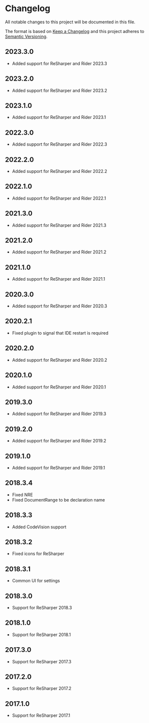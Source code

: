 # Changelog
All notable changes to this project will be documented in this file.

The format is based on [Keep a Changelog](http://keepachangelog.com/en/1.0.0/)
and this project adheres to [Semantic Versioning](http://semver.org/spec/v2.0.0.html).

## 2023.3.0
- Added support for ReSharper and Rider 2023.3

## 2023.2.0
- Added support for ReSharper and Rider 2023.2

## 2023.1.0
- Added support for ReSharper and Rider 2023.1

## 2022.3.0
- Added support for ReSharper and Rider 2022.3

## 2022.2.0
- Added support for ReSharper and Rider 2022.2

## 2022.1.0
- Added support for ReSharper and Rider 2022.1

## 2021.3.0
- Added support for ReSharper and Rider 2021.3

## 2021.2.0
- Added support for ReSharper and Rider 2021.2

## 2021.1.0
- Added support for ReSharper and Rider 2021.1

## 2020.3.0
- Added support for ReSharper and Rider 2020.3

## 2020.2.1
- Fixed plugin to signal that IDE restart is required

## 2020.2.0
- Added support for ReSharper and Rider 2020.2

## 2020.1.0
- Added support for ReSharper and Rider 2020.1

## 2019.3.0
- Added support for ReSharper and Rider 2019.3

## 2019.2.0
- Added support for ReSharper and Rider 2019.2

## 2019.1.0
- Added support for ReSharper and Rider 2019.1

## 2018.3.4
- Fixed NRE
- Fixed DocumentRange to be declaration name

## 2018.3.3
- Added CodeVision support

## 2018.3.2
- Fixed icons for ReSharper

## 2018.3.1
- Common UI for settings

## 2018.3.0
- Support for ReSharper 2018.3

## 2018.1.0
- Support for ReSharper 2018.1

## 2017.3.0
- Support for ReSharper 2017.3

## 2017.2.0
- Support for ReSharper 2017.2

## 2017.1.0
- Support for ReSharper 2017.1
